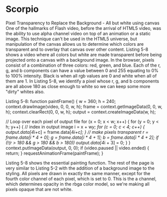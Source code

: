 # Scorpio
Pixel Transparency to Replace the Background - All but white using canvas
One of the hallmarks of Flash video, before the arrival of HTML5 video, was the ability to use alpha channel video on top of an animation or a static image. This technique can't be used in the HTML5 universe, but manipulation of the canvas allows us to determine which colors are transparent and to overlay that canvas over other content. Listing 5-8 shows a video where all colors but white are made transparent before being projected onto a canvas with a background image. In the browser, pixels consist of a combination of three colors: red, green, and blue. Each of the r, g, and b components can have a value between 0 and 255 equating to 0% to 100% intensity. Black is when all rgb values are 0 and white when all of them are 1. In Listing 5-8, we identify a pixel whose r, g, and b components are all above 180 as close enough to white so we can keep some more "dirty" whites also.

Listing 5-8:
function paintFrame() {
  w = 360; h = 240;
  context.drawImage(video, 0, 0, w, h);
  frame = context.getImageData(0, 0, w, h);
  context.clearRect(0, 0, w, h);
  output = context.createImageData(w, h);

  // Loop over each pixel of output file
  for (x = 0; x < w; x++) {
    for (y = 0; y < h; y++) {
      // index in output image
      i = x + w*y;
      for (c = 0; c < 4; c++) {
        output.data[4*i+c] = frame.data[4*i+c];
      }
      // make pixels transparent
      r = frame.data[i * 4 + 0];
      g = frame.data[i * 4 + 1];
      b = frame.data[i * 4 + 2];
      if (!(r > 180 && g > 180 && b > 180))
        output.data[4*i + 3] = 0;
    }
  }
  context.putImageData(output, 0, 0);
  if (video.paused || video.ended) {
    return;
  }
  requestAnimationFrame(paintFrame);
}

Listing 5-8 shows the essential painting function. The rest of the page is very similar to Listing 5-2 with the addition of a background image to the <canvas> styling. All pixels are drawn in exactly the same manner, except for the fourth color channel of each pixel, which is set to 0. This is the a channel, which determines opacity in the rbga color model, so we're making all pixels opaque that are not white. 
